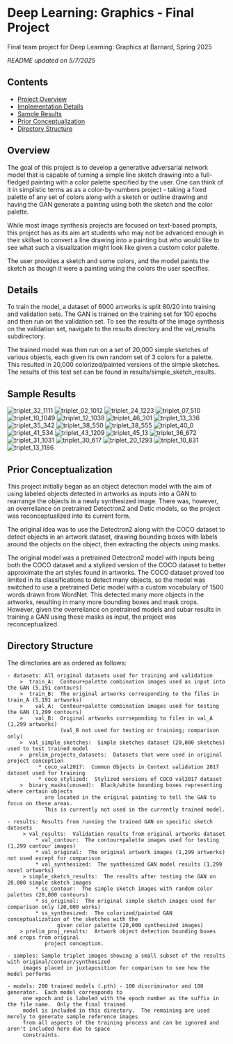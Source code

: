 # Deep Learning: Graphics - Final Project

Final team project for Deep Learning: Graphics at Barnard, Spring 2025

*README updated on 5/7/2025*

## Contents

- [Project Overview](#overview)
- [Implementation Details](#details)
- [Sample Results](#sample-results)
- [Prior Conceptualization](#prior-conceptualization)
- [Directory Structure](#directory-structure)

## Overview

The goal of this project is to develop a generative adversarial network model that is capable
of turning a simple line sketch drawing into a full-fledged painting with a color palette
specified by the user.  One can think of it in simplistic terms as as a color-by-numbers 
project - taking a fixed palette of any set of colors along with a sketch or outline drawing
and having the GAN generate a painting using both the sketch and the color palette.

While most image synthesis projects are focused on text-based prompts, this project has as its
aim art students who may not be advanced enough in their skillset to convert a line drawing
into a painting but who would like to see what such a visualization might look like given a
custom color palette.  

The user provides a sketch and some colors, and the model paints the sketch as though it were
a painting using the colors the user specifies.

## Details

To train the model, a dataset of 6000 artworks is split 80/20 into training and validation
sets.  The GAN is trained on the training set for 100 epochs and then run on the validation
set.  To see the results of the image synthesis on the validation set, navigate to the
results directory and the val_results subdirectory.

The trained model was then run on a set of 20,000 simple sketches of various objects, each
given its own random set of 3 colors for a palette.  This resulted in 20,000 colorized/painted
versions of the simple sketches.  The results of this test set can be found in results/simple_sketch_results.

## Sample Results

![triplet_32_1111](https://github.com/user-attachments/assets/71bbaa34-7c38-43ed-a340-10fb1c297c94)
![triplet_02_1012](https://github.com/user-attachments/assets/2088d70a-86ed-4c0a-b63e-08af82768a7b)
![triplet_24_1223](https://github.com/user-attachments/assets/27d31068-9f49-4053-9e35-75fa4f455848)
![triplet_07_510](https://github.com/user-attachments/assets/87c8904d-5e78-4915-bc13-260978cd396e)
![triplet_10_1049](https://github.com/user-attachments/assets/40cf9cc5-d543-41ee-ad60-f9bcd33536f1)
![triplet_12_1038](https://github.com/user-attachments/assets/12110eb1-8a28-4811-8a82-d407ce6a5d4a)
![triplet_46_301](https://github.com/user-attachments/assets/bf1c2a89-691e-4da9-8c0b-6e6f8f0315d9)
![triplet_13_336](https://github.com/user-attachments/assets/b2b18d02-7317-46dc-bc73-80a85338cf78)
![triplet_35_342](https://github.com/user-attachments/assets/2f70ee1e-be3c-4881-9ecd-3ef45f6532e3)
![triplet_38_550](https://github.com/user-attachments/assets/842b8265-9106-454b-a1f5-27bf3a3d5035)
![triplet_38_555](https://github.com/user-attachments/assets/71461450-2d10-4747-8c01-bc5748776a67)
![triplet_40_0](https://github.com/user-attachments/assets/12f1e7e5-947e-40bc-aab0-3c0a326ad20e)
![triplet_41_534](https://github.com/user-attachments/assets/b46b5adf-c0d0-4544-bc1c-6b03d90a57a7)
![triplet_43_1209](https://github.com/user-attachments/assets/89dc5716-e5a4-46d0-b254-5071568e947b)
![triplet_45_13](https://github.com/user-attachments/assets/bc0c0bd9-41b3-4396-a981-4f0f1e01a8d0)
![triplet_36_672](https://github.com/user-attachments/assets/0a6bfd7b-9655-4773-9571-f58ddff81548)
![triplet_31_1031](https://github.com/user-attachments/assets/b4dfc6e0-0134-456e-a8c3-c63514bd3584)
![triplet_30_617](https://github.com/user-attachments/assets/d0dad967-3d85-45b5-8b3a-d4e26e150ec7)
![triplet_20_1293](https://github.com/user-attachments/assets/1eb4936c-810b-4a44-bde1-4c94daeb218e)
![triplet_10_831](https://github.com/user-attachments/assets/566cc046-0c17-4c33-8f49-6bef5ccc7336)
![triplet_13_1186](https://github.com/user-attachments/assets/ea5c7c42-4d54-4ee7-aa67-248c0c3b8ca5)



## Prior Conceptualization

This project initially began as an object detection model with the aim of using labeled objects
detected in artworks as inputs into a GAN to rearrange the objects in a newly synthesized image.
There was, however, an overreliance on pretrained Detectron2 and Detic models, so the project was
reconceptualized into its current form.

The original idea was to use the Detectron2 along with the COCO dataset to detect objects in an 
artwork dataset, drawing bounding boxes with labels around the objects on the object, then
extracting the objects using masks.  

The original model was a pretrained Detectron2 model with inputs being both the COCO dataset
and a stylized version of the COCO dataset to better approximate the art styles found in artworks.
The COCO dataset proved too limited in its classifications to detect many objects, so the model
was switched to use a pretrained Detic model with a custom vocabulary of 1500 words drawn from
WordNet.  This detected many more objects in the artworks, resulting in many more bounding
boxes and mask crops.  However, given the overreliance on pretrained models and subar results in
training a GAN using these masks as input, the project was reconceptualized.

## Directory Structure

The directories are as ordered as follows:

```
- datasets: All original datasets used for training and validation
    >  train_A:  Contour+palette combination images used as input into the GAN (5,191 contours)
    >  train_B:  The original artworks corresponding to the files in train_A (5,191 artworks)
    >    val_A:  Contour+palette combination images used for testing the GAN (1,299 contours)
    >    val_B:  Original artworks corrseponding to files in val_A (1,299 artworks)
                 (val_B not used for testing or training; comparison only)
    >  val_simple_sketches:  Simple sketches dataset (20,000 sketches) used to test trained model
    >  prelim_projects_datasets:  Datasets that were used in original project conception
          * coco_val2017:  Common Objects in Context validation 2017 dataset used for training
          * coco_stylized:  Stylized versions of COCO val2017 dataset
    >  binary_masks(unused):  Black/white bounding boxes representing where certain objects
            are located in the original painting to tell the GAN to focus on these areas.
            This is currently not used in the currently trained model.
```

```
- results: Results from running the trained GAN on specific sketch datasets
     > val_results:  Validation results from original artworks dataset 
         * val_contour:  The contour+palette images used for testing (1,299 contour images)
         * val_original:  The original artwork images (1,299 artworks) not used except for comparison
         * val_synthesized:  The synthesized GAN model results (1,299 novel artworks)
     > simple_sketch_results:  The results after testing the GAN on 20,000 simple sketch images
         * ss_contour:  The simple sketch images with random color palettes (20,000 contours)
         * ss_original:  The original simple sketch images used for comparison only (20,000 works)
         * ss_synthesized:  The colorized/painted GAN conceptualization of the sketches with the
                given color palette (20,000 synthesized images)
    > prelim_proj_results:  Artwork object detection bounding boxes and crops from original
            project conception.
```

```
- samples: Sample triplet images showing a small subset of the results with original/contour/synthesized
     images placed in juxtaposition for comparison to see how the model performs
```

```
- models: 200 trained models (.pth) - 100 discriminator and 100 generator.  Each model corresponds to
     one epoch and is labeled with the epoch number as the suffix in the file name.  Only the final trained
     model is included in this directory.  The remaining are used merely to generate sample reference images 
     from all aspects of the training process and can be ignored and aren't included here due to space
     constraints.
```

